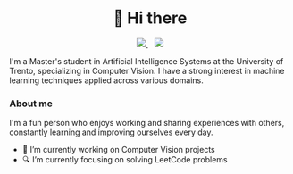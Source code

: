 <h1 align="center">👋 Hi there</h1>

<p align='center'>
  <a href="https://www.linkedin.com/in/matteo-mascherin/">
    <img src="https://img.shields.io/badge/LinkedIn-0077B5?style=for-the-badge&logo=linkedin&logoColor=white"></img>
  </a>&nbsp;&nbsp;
  <a href="mailto:matteomascherin@gmail.com">
    <img src="https://img.shields.io/badge/Gmail-D14836?style=for-the-badge&logo=gmail&logoColor=white"></img>
  </a> 
</p>

<!--
**MatteoMaske/MatteoMaske** is a ✨ _special_ ✨ repository because its `README.md` (this file) appears on your GitHub profile.

Here are some ideas to get you started:

- 🔭 I’m currently working on ...
- 🌱 I’m currently learning ...
- 👯 I’m looking to collaborate on ...
- 🤔 I’m looking for help with ...
- 💬 Ask me about ...
- 📫 How to reach me: ...
- 😄 Pronouns: ...
- ⚡ Fun fact: ...
-->
I'm a Master's student in Artificial Intelligence Systems at the University of Trento, specializing in Computer Vision. I have a strong interest in machine learning techniques applied across various domains.

### About me
I'm a fun person who enjoys working and sharing experiences with others, constantly learning and improving ourselves every day.

- 🔭 I’m currently working on Computer Vision projects
- 🔍 I’m currently focusing on solving LeetCode problems

